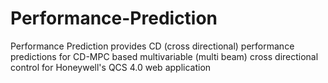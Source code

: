 # Performance-Prediction

Performance Prediction provides CD (cross directional) performance predictions for 
CD-MPC based multivariable (multi beam) cross directional control for Honeywell's
QCS 4.0 web application